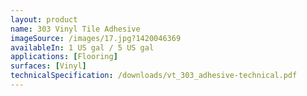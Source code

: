 ```yaml
---
layout: product
name: 303 Vinyl Tile Adhesive
imageSource: /images/17.jpg?1420046369
availableIn: 1 US gal / 5 US gal
applications: [Flooring]
surfaces: [Vinyl]
technicalSpecification: /downloads/vt_303_adhesive-technical.pdf
---
```


